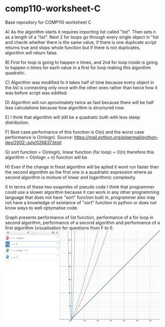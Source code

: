 # comp110-worksheet-C
Base repository for COMP110 worksheet C

A) As the algorithm starts it requires importing list called "list". Then sets n as a length of a "list". Next 2 for loops go through every single object in "list and chectk whether there is the same value, if there is one duplicate script returns true and stops whole function but if there is not duplicates, algorithm will return false.

B) First for loop is going to happen n times, and 2nd for loop inside is going to happen n times for each value in a first for loop making this algorithm quadratic.

C) Algorithm was modified fo it takes half of time because every object in the list is connecting only once with the other ones rather than twice how it was before script was eddited.

D) Algorithm will run aproximately twice as fast because there will be half less calculations because how algorithm is structured now.

E) I think that algorithm will still be a quadratic buth with less steep distribution.

F) Best case performance of this function is O(n) and the worst case performance is O(nlogn). Source: https://mail.python.org/pipermail/python-dev/2002-July/026837.html

G) sort function = O(nlogn), linear function (for loop) = O(n) therefore this algorithm = O(nlogn + n) function will be 

H) Even if the change in firest algorithm will be aplied it wont run faster than the second algorithm as the first one is a quadriatic expression where as second algorithm is mixture of linear and logarithmic complexity.

I) In terms of these two exapmles of pseudo code I think that programmer could use a slower algorithm because it can work in any other programming language that does not have "sort" function built in, programmer also may not have a knowledge of existance of "sort" function in python or does not know ways to well optymalise code.


Graph presents performance of list function, performance of a for loop in second algorithm, performance of a second algorithm and performance of a first algorithm (visualisation for questions from F to I).
<img src="QuestionG.png" alt="QuestionG">
